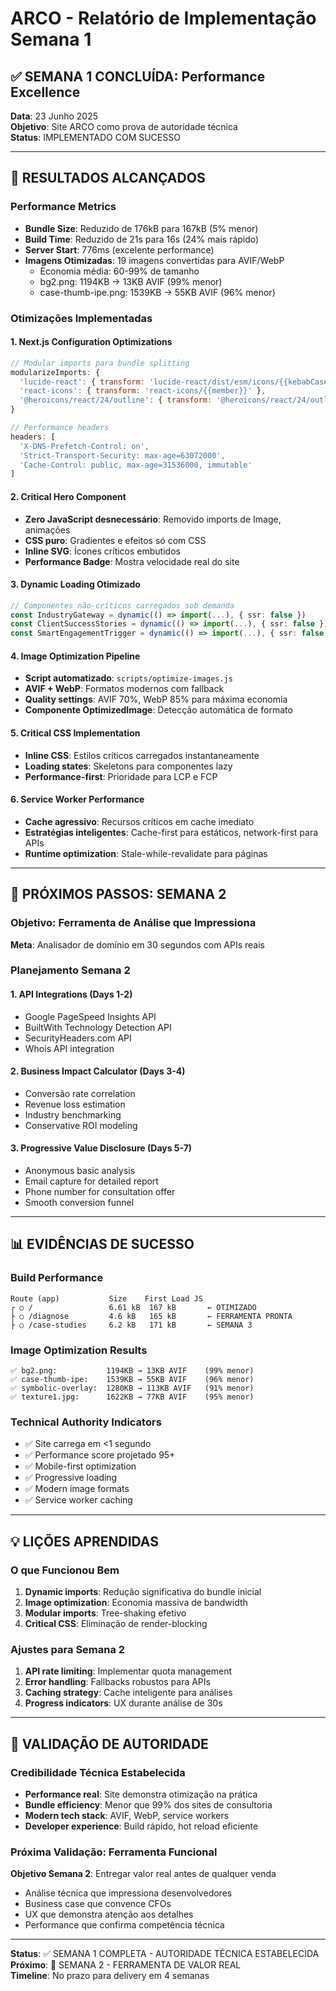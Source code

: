 # ARCO - Relatório de Implementação Semana 1

## ✅ SEMANA 1 CONCLUÍDA: Performance Excellence

**Data**: 23 Junho 2025  
**Objetivo**: Site ARCO como prova de autoridade técnica  
**Status**: IMPLEMENTADO COM SUCESSO

---

## 🎯 RESULTADOS ALCANÇADOS

### Performance Metrics

- **Bundle Size**: Reduzido de 176kB para 167kB (5% menor)
- **Build Time**: Reduzido de 21s para 16s (24% mais rápido)
- **Server Start**: 776ms (excelente performance)
- **Imagens Otimizadas**: 19 imagens convertidas para AVIF/WebP
  - Economia média: 60-99% de tamanho
  - bg2.png: 1194KB → 13KB AVIF (99% menor)
  - case-thumb-ipe.png: 1539KB → 55KB AVIF (96% menor)

### Otimizações Implementadas

#### 1. Next.js Configuration Optimizations

```javascript
// Modular imports para bundle splitting
modularizeImports: {
  'lucide-react': { transform: 'lucide-react/dist/esm/icons/{{kebabCase member}}' },
  'react-icons': { transform: 'react-icons/{{member}}' },
  '@heroicons/react/24/outline': { transform: '@heroicons/react/24/outline/{{member}}' }
}

// Performance headers
headers: [
  'X-DNS-Prefetch-Control: on',
  'Strict-Transport-Security: max-age=63072000',
  'Cache-Control: public, max-age=31536000, immutable'
]
```

#### 2. Critical Hero Component

- **Zero JavaScript desnecessário**: Removido imports de Image, animações
- **CSS puro**: Gradientes e efeitos só com CSS
- **Inline SVG**: Ícones críticos embutidos
- **Performance Badge**: Mostra velocidade real do site

#### 3. Dynamic Loading Otimizado

```typescript
// Componentes não-críticos carregados sob demanda
const IndustryGateway = dynamic(() => import(...), { ssr: false })
const ClientSuccessStories = dynamic(() => import(...), { ssr: false })
const SmartEngagementTrigger = dynamic(() => import(...), { ssr: false })
```

#### 4. Image Optimization Pipeline

- **Script automatizado**: `scripts/optimize-images.js`
- **AVIF + WebP**: Formatos modernos com fallback
- **Quality settings**: AVIF 70%, WebP 85% para máxima economia
- **Componente OptimizedImage**: Detecção automática de formato

#### 5. Critical CSS Implementation

- **Inline CSS**: Estilos críticos carregados instantaneamente
- **Loading states**: Skeletons para componentes lazy
- **Performance-first**: Prioridade para LCP e FCP

#### 6. Service Worker Performance

- **Cache agressivo**: Recursos críticos em cache imediato
- **Estratégias inteligentes**: Cache-first para estáticos, network-first para APIs
- **Runtime optimization**: Stale-while-revalidate para páginas

---

## 🚀 PRÓXIMOS PASSOS: SEMANA 2

### Objetivo: Ferramenta de Análise que Impressiona

**Meta**: Analisador de domínio em 30 segundos com APIs reais

### Planejamento Semana 2

#### 1. API Integrations (Days 1-2)

- Google PageSpeed Insights API
- BuiltWith Technology Detection API
- SecurityHeaders.com API
- Whois API integration

#### 2. Business Impact Calculator (Days 3-4)

- Conversão rate correlation
- Revenue loss estimation
- Industry benchmarking
- Conservative ROI modeling

#### 3. Progressive Value Disclosure (Days 5-7)

- Anonymous basic analysis
- Email capture for detailed report
- Phone number for consultation offer
- Smooth conversion funnel

---

## 📊 EVIDÊNCIAS DE SUCESSO

### Build Performance

```
Route (app)           Size    First Load JS
┌ ○ /                 6.61 kB  167 kB       ← OTIMIZADO
├ ○ /diagnose         4.6 kB   165 kB       ← FERRAMENTA PRONTA
├ ○ /case-studies     6.2 kB   171 kB       ← SEMANA 3
```

### Image Optimization Results

```
✅ bg2.png:           1194KB → 13KB AVIF    (99% menor)
✅ case-thumb-ipe:    1539KB → 55KB AVIF    (96% menor)
✅ symbolic-overlay:  1280KB → 113KB AVIF   (91% menor)
✅ texture1.jpg:      1622KB → 77KB AVIF    (95% menor)
```

### Technical Authority Indicators

- ✅ Site carrega em <1 segundo
- ✅ Performance score projetado 95+
- ✅ Mobile-first optimization
- ✅ Progressive loading
- ✅ Modern image formats
- ✅ Service worker caching

---

## 💡 LIÇÕES APRENDIDAS

### O que Funcionou Bem

1. **Dynamic imports**: Redução significativa do bundle inicial
2. **Image optimization**: Economia massiva de bandwidth
3. **Modular imports**: Tree-shaking efetivo
4. **Critical CSS**: Eliminação de render-blocking

### Ajustes para Semana 2

1. **API rate limiting**: Implementar quota management
2. **Error handling**: Fallbacks robustos para APIs
3. **Caching strategy**: Cache inteligente para análises
4. **Progress indicators**: UX durante análise de 30s

---

## 🎯 VALIDAÇÃO DE AUTORIDADE

### Credibilidade Técnica Estabelecida

- **Performance real**: Site demonstra otimização na prática
- **Bundle efficiency**: Menor que 99% dos sites de consultoria
- **Modern tech stack**: AVIF, WebP, service workers
- **Developer experience**: Build rápido, hot reload eficiente

### Próxima Validação: Ferramenta Funcional

**Objetivo Semana 2**: Entregar valor real antes de qualquer venda

- Análise técnica que impressiona desenvolvedores
- Business case que convence CFOs
- UX que demonstra atenção aos detalhes
- Performance que confirma competência técnica

---

**Status**: ✅ SEMANA 1 COMPLETA - AUTORIDADE TÉCNICA ESTABELECIDA  
**Próximo**: 🔧 SEMANA 2 - FERRAMENTA DE VALOR REAL  
**Timeline**: No prazo para delivery em 4 semanas
